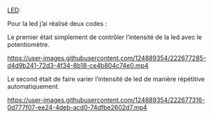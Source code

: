 
[LED](LED):

Pour la led j’ai réalisé deux codes : 

Le premier était simplement de contrôler l’intensité de la led avec le potentiomètre. 


https://user-images.githubusercontent.com/124889354/222677285-d4d9b241-72d3-4f34-8b18-ce4b804c74e0.mp4




Le second était de faire varier l’intensité de led de manière répétitive automatiquement.


https://user-images.githubusercontent.com/124889354/222677316-0d777f07-ee24-4deb-acd0-74dfbe2602d7.mp4


